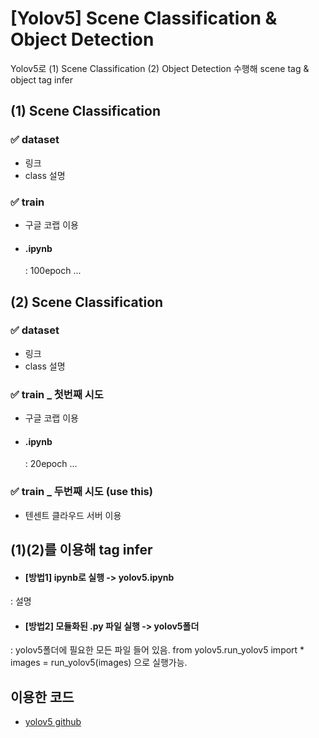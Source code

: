 # [Yolov5] Scene Classification & Object Detection
Yolov5로 (1) Scene Classification (2) Object Detection 수행해 scene tag & object tag infer

## (1) Scene Classification
### ✅ dataset
- 링크
- class 설명

### ✅ train 
- 구글 코랩 이용
- <h4>.ipynb</h4> : 100epoch ...

## (2) Scene Classification
### ✅ dataset
- 링크
- class 설명

### ✅ train _ 첫번째 시도
- 구글 코랩 이용
- <h4>.ipynb</h4> : 20epoch ...

### ✅ train _ 두번째 시도 (use this)
- 텐센트 클라우드 서버 이용

## (1)(2)를 이용해 tag infer
- <h4>[방법1] ipynb로 실행 -> yolov5.ipynb</h4> 
: 설명

- <h4>[방법2] 모듈화된 .py 파일 실행 -> yolov5폴더</h4> 
: yolov5폴더에 필요한 모든 파일 들어 있음.
from yolov5.run_yolov5 import *
images = run_yolov5(images)
으로 실행가능.

## 이용한 코드
- [yolov5 github](https://github.com/ultralytics/yolov5)

